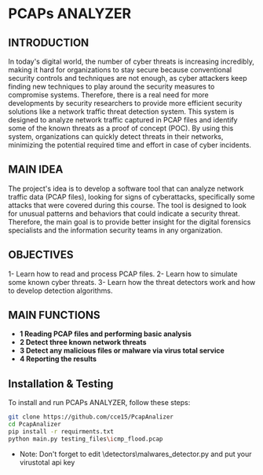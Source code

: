 # PCAPs ANALYZER

## INTRODUCTION

In today's digital world, the number of cyber threats is increasing incredibly, making it hard for organizations to stay secure because conventional security controls and techniques are not enough, as cyber attackers keep finding new techniques to play around the security measures to compromise systems. Therefore, there is a real need for more developments by security researchers to provide more efficient security solutions like a network traffic threat detection system. This system is designed to analyze network traffic captured in PCAP files and identify some of the known threats as a proof of concept (POC). By using this system, organizations can quickly detect threats in their networks, minimizing the potential required time and effort in case of cyber incidents.

## MAIN IDEA

The project's idea is to develop a software tool that can analyze network traffic data (PCAP files), looking for signs of cyberattacks,  specifically some attacks that were covered during this course. The tool is designed to look for unusual patterns and behaviors that could indicate a security threat. Therefore, the main goal is to provide better insight for the digital forensics specialists and the information security teams in any organization.


## OBJECTIVES
1- Learn how to read and process PCAP files.
2- Learn how to simulate some known cyber threats.
3- Learn how the threat detectors work and how to develop detection algorithms.

## MAIN FUNCTIONS
- **1 Reading PCAP files and performing basic analysis**
- **2 Detect three known network threats**
- **3 Detect any malicious files or malware via virus total service**
- **4 Reporting the results**
  
## Installation & Testing

To install and run PCAPs ANALYZER, follow these steps:

```bash
git clone https://github.com/cce15/PcapAnalizer
cd PcapAnalizer
pip install -r requirments.txt
python main.py testing_files\icmp_flood.pcap
```
* Note: Don't forget to edit \detectors\malwares_detector.py and put your virustotal api key  